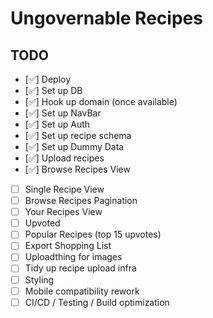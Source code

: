 # Ungovernable Recipes

## TODO

- [✅] Deploy
- [✅] Set up DB
- [✅] Hook up domain (once available) 
- [✅] Set up NavBar
- [✅] Set up Auth
- [✅] Set up recipe schema
- [✅] Set up Dummy Data
- [✅] Upload recipes
- [✅] Browse Recipes View
- [ ] Single Recipe View
- [ ] Browse Recipes Pagination
- [ ] Your Recipes View
- [ ] Upvoted
- [ ] Popular Recipes (top 15 upvotes)
- [ ] Export Shopping List
- [ ] Uploadthing for images
- [ ] Tidy up recipe upload infra
- [ ] Styling
- [ ] Mobile compatibility rework
- [ ] CI/CD / Testing / Build optimization

